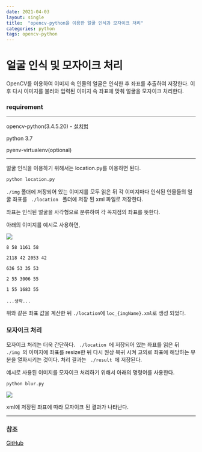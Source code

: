 ```yaml
---
date: 2021-04-03
layout: single
title:  "opencv-python을 이용한 얼굴 인식과 모자이크 처리"
categories: python
tags: opencv-python
---
```


# 얼굴 인식 및 모자이크 처리



 OpenCV를 이용하여 이미지 속 인물의 얼굴은 인식한 후  좌표를 추출하여 저장한다. 이후 다시 이미지를 불러와 입력된 이미지 속 좌표에 맞춰 얼굴을 모자이크 처리한다.



### requirement

****

opencv-python(3.4.5.20) - [설치법](https://bobr2.tistory.com/entry/Python-whl-%ED%8C%8C%EC%9D%BC-%EC%84%A4%EC%B9%98-%EB%B0%A9%EB%B2%95)

python 3.7

pyenv-virtualenv(optional)

****



얼굴 인식을 이용하기 위해서는 location.py를 이용하면 된다.

```bash
python location.py
```

<code>./img</code> 폴더에 저장되어 있는 이미지를 모두 읽은 뒤 각 이미지마다 인식된 인물들의 얼굴 좌표를  <code> ./location </code> 폴더에 저장 된 xml 파일로 저장한다.



 좌표는 인식된 얼굴을 사각형으로 분류하여 각 꼭지점의 좌표를 뜻한다.



아래의 이미지를 예시로 사용하면,

<img src='https://ifh.cc/g/kFxac1.jpg' border='0'>



```
8 58 1161 58

2118 42 2053 42

636 53 35 53

2 55 3006 55

1 55 1683 55

...생략...
```



위와 같은 좌표 값을 계산한 뒤 <code>./location</code>에 <code>loc_{imgName}.xml</code>로 생성 되었다.



### 모자이크 처리

모자이크 처리는 더욱 간단하다. <code> ./location </code>에 저장되어 있는 좌표를 읽은 뒤 <code> ./img </code>의 이미지에 좌표를 resize한 뒤 다시 원상 복귀 시켜 고의로 좌표에 해당하는 부분을 열화시키는 것이다. 처리 결과는 <code> ./result </code>에 저장된다.



예시로 사용된 이미지를 모자이크 처리하기 위해서 아래의 명령어를 사용한다.

```
python blur.py
```

<img src='https://ifh.cc/g/PuXbCK.jpg' border='0'>

xml에 저장된 좌표에 따라 모자이크 된 결과가 나타난다.

****

### 참조

[GitHub](https://github.com/devGyu97/opencv-face-recognition.git)

